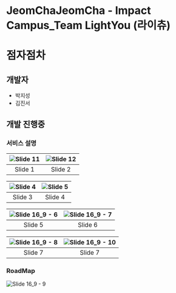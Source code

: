 # JeomChaJeomCha - Impact Campus_Team LightYou (라이츄)
# 점자점차
## 개발자
- 박지성
- 김진서

## 개발 진행중

### 서비스 설명

| ![Slide 11](https://github.com/Park21700305/JeomChaJeomCha/assets/93187535/e5dfa489-f4b4-49a7-948b-5d343e22b2dd) | ![Slide 12](https://github.com/Park21700305/JeomChaJeomCha/assets/93187535/7de88aef-e0f4-40a9-99b7-bcb3fe3b9e47) |
|:---:|:---:|
| Slide 1 | Slide 2 |

| ![Slide 4](https://github.com/Park21700305/JeomChaJeomCha/assets/93187535/55e635d8-5a1d-4ff2-957a-e2c6912aa65f) | ![Slide 5](https://github.com/Park21700305/JeomChaJeomCha/assets/93187535/8690189a-cde3-4613-ad3e-06a329712b85) |
|:---:|:---:|
| Slide 3 | Slide 4 |

| ![Slide 16_9 - 6](https://github.com/Park21700305/JeomChaJeomCha/assets/93187535/6a4d0f07-e1d4-4f98-a174-ece5d87f24b2) | ![Slide 16_9 - 7](https://github.com/Park21700305/JeomChaJeomCha/assets/93187535/727ff443-f184-4870-bdf7-b765d5d8623b) |
|:---:|:---:|
| Slide 5 | Slide 6 |

| ![Slide 16_9 - 8](https://github.com/Park21700305/JeomChaJeomCha/assets/93187535/26db63e2-b474-4f69-bd2f-55788623e659) | ![Slide 16_9 - 10](https://github.com/Park21700305/JeomChaJeomCha/assets/93187535/285fe9ee-89a1-4e94-bb6a-8d59ef48fc30) |
|:---:|:---:|
| Slide 7 | Slide 7 |
### RoadMap
 ![Slide 16_9 - 9](https://github.com/Park21700305/JeomChaJeomCha/assets/93187535/7fb4e5c3-624a-4284-b1ea-d39459712ab3) 


